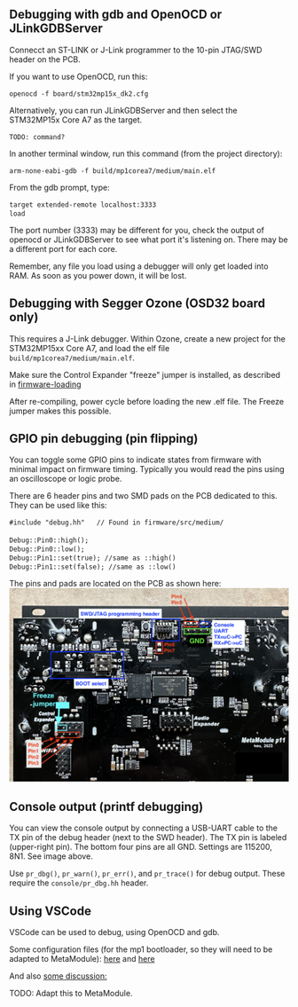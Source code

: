 
## Debugging with gdb and OpenOCD or JLinkGDBServer 


Connecct an ST-LINK or J-Link programmer to the 10-pin JTAG/SWD header on the PCB.

If you want to use OpenOCD, run this:

```
openocd -f board/stm32mp15x_dk2.cfg
```

Alternatively, you can run JLinkGDBServer and then select the STM32MP15x Core A7 as the target.

```
TODO: command?
```


In another terminal window, run this command (from the project directory):

```
arm-none-eabi-gdb -f build/mp1corea7/medium/main.elf
```

From the gdb prompt, type: 

```
target extended-remote localhost:3333
load
```

The port number (3333) may be different for you, check the output of openocd or JLinkGDBServer
to see what port it's listening on. There may be a different port for each core.

Remember, any file you load using a debugger will only get loaded into RAM. As
soon as you power down, it will be lost.

## Debugging with Segger Ozone (OSD32 board only)


This requires a J-Link debugger. Within Ozone, create a new project for the
STM32MP15xx Core A7, and load the elf file `build/mp1corea7/medium/main.elf`.

Make sure the Control Expander "freeze" jumper is installed, as described in
[firmware-loading](firmware-loading.md)

After re-compiling, power cycle before loading the new .elf file. The Freeze jumper
makes this possible.

## GPIO pin debugging (pin flipping)

You can toggle some GPIO pins to indicate states from firmware with minimal impact on firmware timing.
Typically you would read the pins using an oscilloscope or logic probe.

There are 6 header pins and two SMD pads on the PCB dedicated to this. They can be used like this:

```
#include "debug.hh"   // Found in firmware/src/medium/

Debug::Pin0::high();
Debug::Pin0::low();
Debug::Pin1::set(true); //same as ::high()
Debug::Pin1::set(false); //same as ::low()
```

The pins and pads are located on the PCB as shown here:
![PCB header locations](./images/pcb-headers.png)


## Console output (printf debugging)

You can view the console output by connecting a USB-UART cable to the TX pin of
the debug header (next to the SWD header). The TX pin is labeled (upper-right
pin). The bottom four pins are all GND. Settings are 115200, 8N1. See image above.

Use `pr_dbg()`, `pr_warn()`, `pr_err()`, and `pr_trace()` for debug output. These
require the `console/pr_dbg.hh` header.


## Using VSCode

VSCode can be used to debug, using OpenOCD and gdb.


Some configuration files (for the mp1 bootloader, so they will need to be adapted to MetaModule):
[here](https://github.com/danngreen/stm32mp1-baremetal/tree/vscode/bootloaders/mp1-boot/.vscode)
and [here](https://github.com/kamejoko80/stm32mp1-baremetal-1/tree/vscode/bootloaders/mp1-boot/.vscode)

And also [some discussion:](https://github.com/4ms/stm32mp1-baremetal/issues/20)

TODO: Adapt this to MetaModule.
